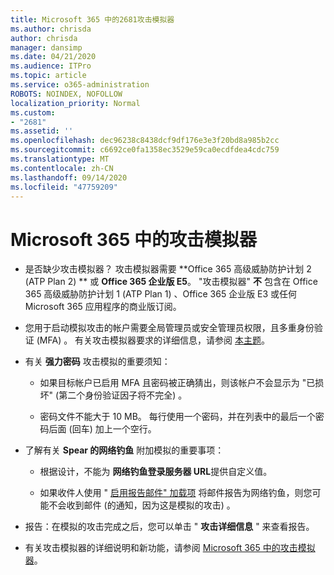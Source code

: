 ```yaml
---
title: Microsoft 365 中的2681攻击模拟器
ms.author: chrisda
author: chrisda
manager: dansimp
ms.date: 04/21/2020
ms.audience: ITPro
ms.topic: article
ms.service: o365-administration
ROBOTS: NOINDEX, NOFOLLOW
localization_priority: Normal
ms.custom:
- "2681"
ms.assetid: ''
ms.openlocfilehash: dec96238c8438dcf9df176e3e3f20bd8a985b2cc
ms.sourcegitcommit: c6692ce0fa1358ec3529e59ca0ecdfdea4cdc759
ms.translationtype: MT
ms.contentlocale: zh-CN
ms.lasthandoff: 09/14/2020
ms.locfileid: "47759209"
---
```

# <a name="attack-simulator-in-microsoft-365"></a>Microsoft 365 中的攻击模拟器

- 是否缺少攻击模拟器？ 攻击模拟器需要 **Office 365 高级威胁防护计划 2 (ATP Plan 2) ** 或 **Office 365 企业版 E5**。 "攻击模拟器" **不** 包含在 Office 365 高级威胁防护计划 1 (ATP Plan 1) 、Office 365 企业版 E3 或任何 Microsoft 365 应用程序的商业版订阅。

- 您用于启动模拟攻击的帐户需要全局管理员或安全管理员权限，且多重身份验证 (MFA) 。 有关攻击模拟器要求的详细信息，请参阅 [本主题](https://docs.microsoft.com/microsoft-365/security/office-365-security/attack-simulator)。

- 有关 **强力密码** 攻击模拟的重要须知：

  - 如果目标帐户已启用 MFA 且密码被正确猜出，则该帐户不会显示为 "已损坏" (第二个身份验证因子将不完全) 。

  - 密码文件不能大于 10 MB。 每行使用一个密码，并在列表中的最后一个密码后面 (回车) 加上一个空行。

- 了解有关 **Spear 的网络钓鱼** 附加模拟的重要事项：

  - 根据设计，不能为 **网络钓鱼登录服务器 URL**提供自定义值。

  - 如果收件人使用 " [启用报告邮件" 加载项](https://docs.microsoft.com/microsoft-365/security/office-365-security/enable-the-report-message-add-in) 将邮件报告为网络钓鱼，则您可能不会收到邮件 (的通知，因为这是模拟的攻击) 。

- 报告：在模拟的攻击完成之后，您可以单击 " **攻击详细信息** " 来查看报告。

- 有关攻击模拟器的详细说明和新功能，请参阅 [Microsoft 365 中的攻击模拟器](https://docs.microsoft.com/microsoft-365/security/office-365-security/attack-simulator)。
